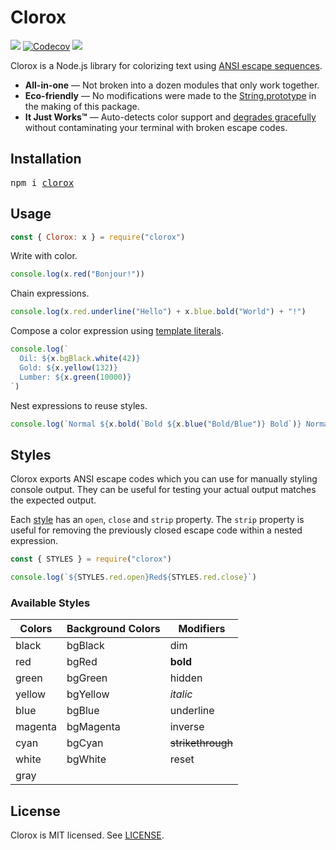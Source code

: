 # Clorox

[![](http://img.shields.io/travis/jorgebucaran/clorox.svg)](https://travis-ci.org/jorgebucaran/clorox)
[![Codecov](https://img.shields.io/codecov/c/github/jorgebucaran/clorox/master.svg)](https://codecov.io/gh/jorgebucaran/clorox)
[![](https://img.shields.io/npm/v/clorox.svg)](https://www.npmjs.org/package/clorox)

Clorox is a Node.js library for colorizing text using [ANSI escape sequences](https://en.wikipedia.org/wiki/ANSI_escape_code).

- **All-in-one** — Not broken into a dozen modules that only work together.
- **Eco-friendly** — No modifications were made to the [String.prototype](https://developer.mozilla.org/en-US/docs/Web/JavaScript/Reference/Global_Objects/String/prototype) in the making of this package.
- **It Just Works™** — Auto-detects color support and [degrades gracefully](https://en.wikipedia.org/wiki/Fault_tolerance) without contaminating your terminal with broken escape codes.

## Installation

<pre>
npm i <a href="https://www.npmjs.com/package/clorox">clorox</a>
</pre>

## Usage

```jsx
const { Clorox: x } = require("clorox")
```

Write with color.

```jsx
console.log(x.red("Bonjour!"))
```

Chain expressions.

```jsx
console.log(x.red.underline("Hello") + x.blue.bold("World") + "!")
```

Compose a color expression using [template literals](https://developer.mozilla.org/en-US/docs/Web/JavaScript/Reference/Template_literals).

```jsx
console.log(`
  Oil: ${x.bgBlack.white(42)}
  Gold: ${x.yellow(132)}
  Lumber: ${x.green(10000)}
`)
```

Nest expressions to reuse styles.

```jsx
console.log(`Normal ${x.bold(`Bold ${x.blue("Bold/Blue")} Bold`)} Normal`)
```

## Styles

Clorox exports ANSI escape codes which you can use for manually styling console output. They can be useful for testing your actual output matches the expected output.

Each [style](#available-styles) has an `open`, `close` and `strip` property. The `strip` property is useful for removing the previously closed escape code within a nested expression.

```jsx
const { STYLES } = require("clorox")

console.log(`${STYLES.red.open}Red${STYLES.red.close}`)
```

### Available Styles

| Colors  | Background Colors | Modifiers         |
| ------- | ----------------- | ----------------- |
| black   | bgBlack           | dim               |
| red     | bgRed             | **bold**          |
| green   | bgGreen           | hidden            |
| yellow  | bgYellow          | _italic_          |
| blue    | bgBlue            | underline         |
| magenta | bgMagenta         | inverse           |
| cyan    | bgCyan            | ~~strikethrough~~ |
| white   | bgWhite           | reset             |
| gray    |                   |                   |

## License

Clorox is MIT licensed. See [LICENSE](LICENSE.md).
